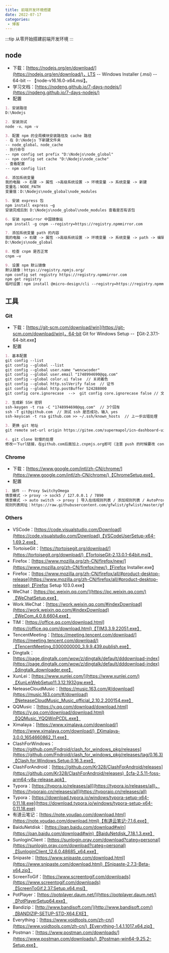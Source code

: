```yaml
---
title: 前端开发环境搭建
date: 2022-07-17
categories:
 - 博客
---
```


<!-- more -->



:::tip
从零开始搭建前端开发环境
:::



## node

- 下载：[https://nodejs.org/en/download/](https://nodejs.org/en/download/)，LTS -- Windows Installer (.msi) -- 64-bit -- 【node-v16.16.0-x64.msi】。
- 学习文档：[https://nqdeng.github.io/7-days-nodejs/](https://nqdeng.github.io/7-days-nodejs/)
- 配置

```markdown
1. 安装路径
D:\Nodejs

2. 安装测试
node -v、npm -v

3. 配置 npm 的全局模块安装路径及 cache 路径
- 在 D:\Nodejs 下新建文件夹
-- node_global、node_cache
- 执行命令
-- npm config set prefix "D:\Nodejs\node_global"
-- npm config set cache "D:\Nodejs\node_cache"
- 查看配置
-- npm config list

4. 添加系统变量
我的电脑 -> 右键 -> 属性 ->高级系统设置 -> 环境变量 -> 系统变量 -> 新建
变量名：NODE_PATH
变量值：D:\Nodejs\node_global\node_modules

5. 安装 express 包
npm install express –g
安装完成后到 D:\Nodejs\node_global\node_modules 查看是否有该包

6. 安装 npmmirror 中国镜像站
npm install -g cnpm --registry=https://registry.npmmirror.com

7. 添加系统变量 path 的内容
我的电脑 -> 右键 -> 属性 ->高级系统设置 -> 环境变量 -> 系统变量 -> path -> 编辑 -> 新建
D:\Nodejs\node_global

8. 检查 cnpm 是否正常
cnpm –v

9. 设置 npm 默认镜像
默认镜像：https://registry.npmjs.org/
npm config set registry https://registry.npmmirror.com
npm get registry
临时设置：npm install @micro-design/cli --registry=https://registry.npmmirror.com
```



## 工具

### Git

- 下载：[https://git-scm.com/download/win](https://git-scm.com/download/win)，64-bit Git for Windows Setup --【Git-2.37.1-64-bit.exe】
- 配置

```markdown
1. 基本配置
git config --list
git config --global --list
git config --global user.name "wencwcoder"
git config --global user.email "1748994690@qq.com"
git config --global color.ui false  // 关闭着色
git config --global http.sslVerify false  // 证书
git config --global http.postBuffer 524288000
git config core.ignorecase  -->  git config core.ignorecase false // 文件夹大小写

2. 生成新 SSH 密钥
ssh-keygen -t rsa -C "1748994690@qq.com"  // 3个回车
ssh -T git@github.com  // 测试 ssh 是否成功，输入 yes
ssh-keyscan -t rsa github.com >> ~/.ssh/known_hosts  // 上一步出错处理

3. 更换 git 地址
git remote set-url origin https://gitee.com/supermapol/icn-dashboard-ui.git

4. git clone 较慢的处理
修改一下url链接，在github.com后面加上.cnpmjs.org即可（注意 push 的时候要改 config，且只用于 https clone）
```



### Chrome

- 下载：[https://www.google.com/intl/zh-CN/chrome/](https://www.google.com/intl/zh-CN/chrome/)【ChromeSetup.exe】
- 配置

```markdown
1. 插件 -- Proxy SwitchyOmega
情景模式 -> proxy -> sock5 / 127.0.0.1 / 7890
情景模式 -> auto switch -> proxy | 导入在线规则列表 / 添加规则列表 / AutoProxy
规则列表网址：https://raw.githubusercontent.com/gfwlist/gfwlist/master/gfwlist.txt
```



### Others

- VSCode：[https://code.visualstudio.com/Download](https://code.visualstudio.com/Download)【VSCodeUserSetup-x64-1.69.2.exe】
- TortoiseGit：[https://tortoisegit.org/download/](https://tortoisegit.org/download/)【TortoiseGit-2.13.0.1-64bit.msi】
- Firefox：[https://www.mozilla.org/zh-CN/firefox/new/](https://www.mozilla.org/zh-CN/firefox/new/)【Firefox Installer.exe】
- Firefox：[https://www.mozilla.org/zh-CN/firefox/all/#product-desktop-release](https://www.mozilla.org/zh-CN/firefox/all/#product-desktop-release)【Firefox Setup 103.0.exe】
- WeChat：[https://pc.weixin.qq.com/](https://pc.weixin.qq.com/)【WeChatSetup.exe】
- Work.WeChat：[https://work.weixin.qq.com/#indexDownload](https://work.weixin.qq.com/#indexDownload)【WeCom_4.0.8.6604.exe】
- TIM：[https://office.qq.com/download.html](https://office.qq.com/download.html)【TIM3.3.9.22051.exe】
- TencentMeeting：[https://meeting.tencent.com/download/](https://meeting.tencent.com/download/)【TencentMeeting_0300000000_3.9.9.439.publish.exe】
- Dingtalk：[https://page.dingtalk.com/wow/z/dingtalk/default/dddownload-index](https://page.dingtalk.com/wow/z/dingtalk/default/dddownload-index)【dingtalk_downloader.exe】
- XunLei：[https://www.xunlei.com/](https://www.xunlei.com/)【XunLeiWebSetup11.3.12.1932gw.exe】
- NeteaseCloudMusic：[https://music.163.com/#/download](https://music.163.com/#/download)【NeteaseCloudMusic_Music_official_2.10.2.200154.exe】
- QQMusic：[https://y.qq.com/download/download.html](https://y.qq.com/download/download.html)【QQMusic_YQQWinPCDL.exe】
- Ximalaya：[https://www.ximalaya.com/download/](https://www.ximalaya.com/download/)【Ximalaya-3.0.0_1654660862_11.exe】
- ClashForWindows：[https://github.com/Fndroid/clash_for_windows_pkg/releases](https://github.com/Fndroid/clash_for_windows_pkg/releases/tag/0.16.3)【Clash.for.Windows.Setup.0.16.3.exe】
- ClashForAndroid：[https://github.com/Kr328/ClashForAndroid/releases](https://github.com/Kr328/ClashForAndroid/releases)【cfa-2.5.11-foss-arm64-v8a-release.apk】
- Typora：[https://typora.io/releases/all](https://typora.io/releases/all)、[https://typoraio.cn/releases/all](https://typoraio.cn/releases/all)
- Typora：[https://download.typora.io/windows/typora-setup-x64-0.11.18.exe](https://download.typora.io/windows/typora-setup-x64-0.11.18.exe)
- 有道云笔记：[https://note.youdao.com/download.html](https://note.youdao.com/download.html)【有道云笔记-7.1.6.exe】
- BaiduNetdisk：[https://pan.baidu.com/download#win](https://pan.baidu.com/download#win)【BaiduNetdisk_7.18.1.3.exe】
- SunloginClient：[https://sunlogin.oray.com/download?categ=personal](https://sunlogin.oray.com/download?categ=personal)【SunloginClient_12.6.0.48685_x64.exe】
- Snipaste：[https://www.snipaste.com/download.html](https://www.snipaste.com/download.html)【Snipaste-2.7.3-Beta-x64.zip】
- ScreenToGif：[https://www.screentogif.com/downloads](https://www.screentogif.com/downloads)【ScreenToGif.2.37.Setup.x64.msi】
- PotPlayer：[https://potplayer.daum.net/](https://potplayer.daum.net/)【PotPlayerSetup64.exe】
- Bandizip：[http://www.bandisoft.com/](http://www.bandisoft.com/)【BANDIZIP-SETUP-STD-X64.EXE】
- Everything：[https://www.voidtools.com/zh-cn/](https://www.voidtools.com/zh-cn/)【Everything-1.4.1.1017.x64.zip】
- Postman：[https://www.postman.com/downloads/](https://www.postman.com/downloads/)【Postman-win64-9.25.2-Setup.exe】


